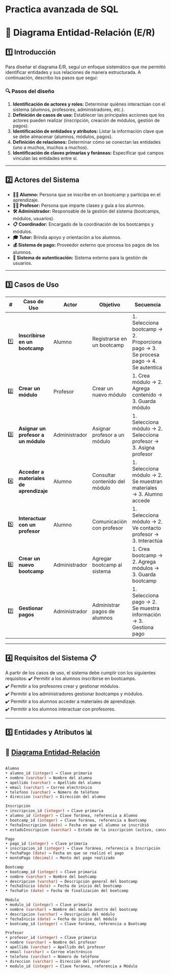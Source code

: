 # Practica avanzada de SQL

# 📌 Diagrama Entidad-Relación (E/R)

## 1️⃣ Introducción

Para diseñar el diagrama E/R, seguí un enfoque sistemático que me permitió identificar entidades y sus relaciones de manera estructurada. A continuación, describo los pasos que seguí:

### 🔍 **Pasos del diseño**
1. **Identificación de actores y roles:** Determinar quiénes interactúan con el sistema (alumnos, profesores, administradores, etc.).
2. **Definición de casos de uso:** Establecer las principales acciones que los actores pueden realizar (inscripción, creación de módulos, gestión de pagos).
3. **Identificación de entidades y atributos:** Listar la información clave que se debe almacenar (alumnos, módulos, pagos).
4. **Definición de relaciones:** Determinar cómo se conectan las entidades (uno a muchos, muchos a muchos).
5. **Identificación de claves primarias y foráneas:** Especificar qué campos vinculan las entidades entre sí.

---

## 2️⃣ Actores del Sistema

- **👨‍🎓 Alumno:** Persona que se inscribe en un bootcamp y participa en el aprendizaje.
- **👨‍🏫 Profesor:** Persona que imparte clases y guía a los alumnos.
- **🛠 Administrador:** Responsable de la gestión del sistema (bootcamps, módulos, usuarios).
- **📋 Coordinador:** Encargado de la coordinación de los bootcamps y módulos.
- **🎓 Tutor:** Brinda apoyo y orientación a los alumnos.
- **💰 Sistema de pago:** Proveedor externo que procesa los pagos de los alumnos.
- **🔐 Sistema de autenticación:** Sistema externo para la gestión de usuarios.

---

## 3️⃣ Casos de Uso

| # | Caso de Uso | Actor | Objetivo | Secuencia |
|---|------------|-------|----------|-----------|
| 1️⃣ | **Inscribirse en un bootcamp** | Alumno | Registrarse en un bootcamp | 1. Selecciona bootcamp → 2. Proporciona pago → 3. Se procesa pago → 4. Se autentica |
| 2️⃣ | **Crear un módulo** | Profesor | Crear un nuevo módulo | 1. Crea módulo → 2. Agrega contenido → 3. Guarda módulo |
| 3️⃣ | **Asignar un profesor a un módulo** | Administrador | Asignar profesor a un módulo | 1. Selecciona módulo → 2. Selecciona profesor → 3. Asigna profesor |
| 4️⃣ | **Acceder a materiales de aprendizaje** | Alumno | Consultar contenido del módulo | 1. Selecciona módulo → 2. Se muestran materiales → 3. Alumno accede |
| 5️⃣ | **Interactuar con un profesor** | Alumno | Comunicación con profesor | 1. Selecciona módulo → 2. Ve contacto profesor → 3. Interactúa |
| 6️⃣ | **Crear un nuevo bootcamp** | Administrador | Agregar bootcamp al sistema | 1. Crea bootcamp → 2. Agrega módulos → 3. Guarda bootcamp |
| 7️⃣ | **Gestionar pagos** | Administrador | Administrar pagos de alumnos | 1. Selecciona pago → 2. Se muestra información → 3. Gestiona pago |

---

## 4️⃣ Requisitos del Sistema 📋

A partir de los casos de uso, el sistema debe cumplir con los siguientes requisitos:
✔️ Permitir a los alumnos inscribirse en bootcamps.  
✔️ Permitir a los profesores crear y gestionar módulos.  
✔️ Permitir a los administradores gestionar bootcamps y módulos.  
✔️ Permitir a los alumnos acceder a materiales de aprendizaje.  
✔️ Permitir a los alumnos interactuar con profesores.  

---

## 5️⃣ Entidades y Atributos 📊

## 🔗 [Diagrama Entidad-Relación](https://dbdiagram.io/d/E/R-inicial-679e65b9263d6cf9a0b914a8)

```sql

Alumno
• alumno_id (integer) → Clave primaria
• nombre (varchar) → Nombre del alumno
• apellido (varchar) → Apellido del alumno
• email (varchar) → Correo electrónico
• telefono (varchar) → Número de teléfono
• direccion (varchar) → Dirección del alumno

Inscripción
• inscripcion_id (integer) → Clave primaria
• alumno_id (integer) → Clave foránea, referencia a Alumno
• bootcamp_id (integer) → Clave foránea, referencia a Bootcamp
• fechaInscripcion (date) → Fecha en que el alumno se inscribió
• estadoInscripcion (varchar) → Estado de la inscripción (activo, cancelado, etc.)

Pago
• pago_id (integer) → Clave primaria
• inscripcion_id (integer) → Clave foránea, referencia a Inscripción
• fechaPago (date) → Fecha en que se realizó el pago
• montoPago (decimal) → Monto del pago realizado

Bootcamp
• bootcamp_id (integer) → Clave primaria
• nombre (varchar) → Nombre del bootcamp
• descripcion (varchar) → Descripción general del bootcamp
• fechaInicio (date) → Fecha de inicio del bootcamp
• fechaFin (date) → Fecha de finalización del bootcamp

Módulo
• modulo_id (integer) → Clave primaria
• nombre (varchar) → Nombre del módulo dentro del bootcamp
• descripcion (varchar) → Descripción del módulo
• fechaInicio (date) → Fecha de inicio del módulo
• bootcamp_id (integer) → Clave foránea, referencia a Bootcamp

Profesor
• profesor_id (integer) → Clave primaria
• nombre (varchar) → Nombre del profesor
• apellido (varchar) → Apellido del profesor
• email (varchar) → Correo electrónico
• telefono (varchar) → Número de teléfono
• direccion (varchar) → Dirección del profesor
• modulo_id (integer) → Clave foránea, referencia a Módulo





